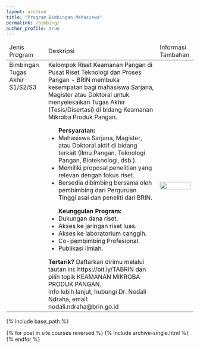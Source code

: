 ```yaml
---
layout: archive
title: "Program Bimbingan Mahasiswa"
permalink: /bimbing/
author_profile: true
---
```


<table>
  <thead>
    <tr>
      <td>Jenis Program</td>
      <td>Deskripsi</td>
      <td>Informasi Tambahan</td>
    </tr>
  </thead>
  <tbody>
    <tr>
      <td style = "vertical-align:top">Bimbingan Tugas Akhir S1/S2/S3</td>
      <td align = "top">Kelompok Riset Keamanan Pangan di Pusat Riset Teknologi dan Proses Pangan - BRIN membuka kesempatan bagi mahasiswa Sarjana, Magister atau Doktoral untuk menyelesaikan Tugas Akhir (Tesis/Disertasi) di bidang Keamanan Mikroba Produk Pangan. <br>
        <ul>
          <b>Persyaratan:</b>
          <li>Mahasiswa Sarjana, Magister, atau Doktoral aktif di bidang terkait (Ilmu Pangan, Teknologi Pangan, Bioteknologi, dsb.).</li>
          <li>Memiliki proposal penelitian yang relevan dengan fokus riset. </li>
          <li>Bersedia dibimbing bersama oleh pembimbing dari Perguruan Tinggi asal dan peneliti dari BRIN.</li>
        </ul>
        <ul>
          <strong>Keunggulan Program:</strong>
          <li>Dukungan dana riset.</li>
          <li>Akses ke jaringan riset luas.</li>
          <li>Akses ke laboratorium canggih.</li>
          <li>Co-pembimbing Profesional.</li>
          <li>Publikasi ilmiah.</li>
        </ul>
        <b>Tertarik?</b>
        Daftarkan dirimu melalui tautan ini: <src url = "https://bit.ly/TABRIN">https://bit.ly/TABRIN </src> dan pilih topik KEAMANAN MIKROBA PRODUK PANGAN.<br>
        Info lebih lanjut, hubungi Dr. Nodali Ndraha, email: nodali.ndraha@brin.go.id
      </td>
      <td align = "top"><img src = "https://nndraha.github.io/nodali.github.io/images/poster_TA.png" width = "100%"></td>
    </tr>
  </tbody>
</table>

{% include base_path %}

{% for post in site.courses reversed %}
  {% include archive-single.html %}
{% endfor %}
